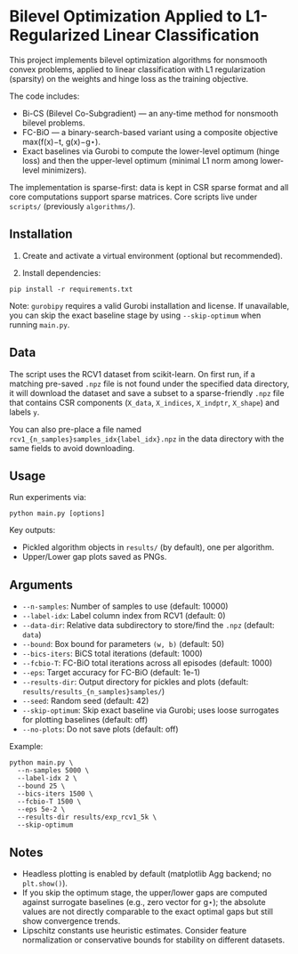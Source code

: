 # Bilevel Optimization Applied to L1-Regularized Linear Classification

This project implements bilevel optimization algorithms for nonsmooth convex problems, applied to linear classification with L1 regularization (sparsity) on the weights and hinge loss as the training objective.

The code includes:

- Bi-CS (Bilevel Co-Subgradient) — an any-time method for nonsmooth bilevel problems.
- FC-BiO — a binary-search-based variant using a composite objective max(f(x)−t, g(x)−g⋆).
- Exact baselines via Gurobi to compute the lower-level optimum (hinge loss) and then the upper-level optimum (minimal L1 norm among lower-level minimizers).

The implementation is sparse-first: data is kept in CSR sparse format and all core computations support sparse matrices. Core scripts live under `scripts/` (previously `algorithms/`).

## Installation

1) Create and activate a virtual environment (optional but recommended).

2) Install dependencies:

```
pip install -r requirements.txt
```

Note: `gurobipy` requires a valid Gurobi installation and license. If unavailable, you can skip the exact baseline stage by using `--skip-optimum` when running `main.py`.

## Data

The script uses the RCV1 dataset from scikit-learn. On first run, if a matching pre-saved `.npz` file is not found under the specified data directory, it will download the dataset and save a subset to a sparse-friendly `.npz` file that contains CSR components (`X_data`, `X_indices`, `X_indptr`, `X_shape`) and labels `y`.

You can also pre-place a file named `rcv1_{n_samples}samples_idx{label_idx}.npz` in the data directory with the same fields to avoid downloading.

## Usage

Run experiments via:

```
python main.py [options]
```

Key outputs:

- Pickled algorithm objects in `results/` (by default), one per algorithm.
- Upper/Lower gap plots saved as PNGs.

## Arguments

- `--n-samples`: Number of samples to use (default: 10000)
- `--label-idx`: Label column index from RCV1 (default: 0)
- `--data-dir`: Relative data subdirectory to store/find the `.npz` (default: `data`)
- `--bound`: Box bound for parameters `(w, b)` (default: 50)
- `--bics-iters`: BiCS total iterations (default: 1000)
- `--fcbio-T`: FC-BiO total iterations across all episodes (default: 1000)
- `--eps`: Target accuracy for FC-BiO (default: 1e-1)
- `--results-dir`: Output directory for pickles and plots (default: `results/results_{n_samples}samples/`)
- `--seed`: Random seed (default: 42)
- `--skip-optimum`: Skip exact baseline via Gurobi; uses loose surrogates for plotting baselines (default: off)
- `--no-plots`: Do not save plots (default: off)

Example:

```
python main.py \
  --n-samples 5000 \
  --label-idx 2 \
  --bound 25 \
  --bics-iters 1500 \
  --fcbio-T 1500 \
  --eps 5e-2 \
  --results-dir results/exp_rcv1_5k \
  --skip-optimum
```

## Notes

- Headless plotting is enabled by default (matplotlib Agg backend; no `plt.show()`).
- If you skip the optimum stage, the upper/lower gaps are computed against surrogate baselines (e.g., zero vector for g⋆); the absolute values are not directly comparable to the exact optimal gaps but still show convergence trends.
- Lipschitz constants use heuristic estimates. Consider feature normalization or conservative bounds for stability on different datasets.
